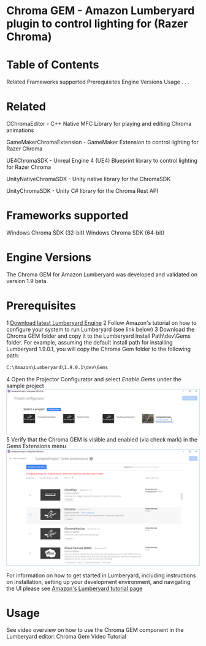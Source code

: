# Chroma GEM - Amazon Lumberyard plugin to control lighting for (Razer Chroma)

# Table of Contents

Related
Frameworks supported
Prerequisites
Engine Versions
Usage
.
.
.

# Related

CChromaEditor - C++ Native MFC Library for playing and editing Chroma animations

GameMakerChromaExtension - GameMaker Extension to control lighting for Razer Chroma

UE4ChromaSDK - Unreal Engine 4 (UE4) Blueprint library to control lighting for Razer Chroma

UnityNativeChromaSDK - Unity native library for the ChromaSDK

UnityChromaSDK - Unity C# library for the Chroma Rest API


# Frameworks supported

Windows Chroma SDK (32-bit)
Windows Chroma SDK (64-bit)

# Engine Versions

The Chroma GEM for Amazon Lumberyard was developed and validated on version 1.9 beta. 

# Prerequisites
1 [Download latest Lumberyard Engine][lmb-download]
2 Follow Amazon's tutorial on how to configure your system to run Lumberyard (see link below)
3 Download the Chroma GEM folder and copy it to the Lumberyard Install Path\dev\Gems folder. For example, assuming the default install path for installing Lumberyard 1.9.0.1, you will copy the Chroma Gem folder to the following path:
```sh
C:\Amazon\Lumberyard\1.9.0.1\dev\Gems
```
4 Open the Projector Configurator and select *Enable Gems* under the sample project
![](Images/ProjectConfig.png?raw=true)
5 Verify that the Chroma GEM is visible and enabled (via check mark) in the Gems Extensions menu
![](Images/ProjectConfigChromaGem.png?raw=true)

For information on how to get started in Lumberyard, including instructions on installation, setting up your development environment, and navigating the UI please see [Amazon's Lumberyard tutorial page][lmbtut]



# Usage
See video overview on how to use the Chroma GEM component in the Lumberyard editor: Chroma Gem Video Tutorial 


[//]: #
[lmbtut]: https://gamedev.amazon.com/forums/tutorials
[lmb-download]: https://aws.amazon.com/lumberyard/downloads/
